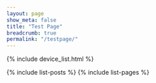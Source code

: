 ```yaml
---
layout: page
show_meta: false
title: "Test Page"
breadcrumb: true
permalink: "/testpage/"
---
```


{% include device_list.html %}

{% include list-posts %}
{% include list-pages %}
